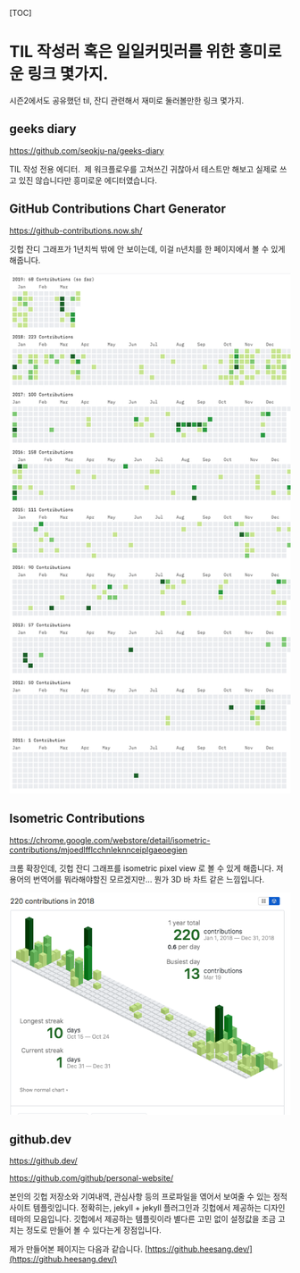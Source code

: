 [TOC]


# TIL 작성러 혹은 일일커밋러를 위한 흥미로운 링크 몇가지.

시즌2에서도 공유했던 til, 잔디 관련해서 재미로 둘러볼만한 링크 몇가지.


## geeks diary

https://github.com/seokju-na/geeks-diary

TIL 작성 전용 에디터. 
제 워크플로우를 고쳐쓰긴 귀찮아서 테스트만 해보고 실제로 쓰고 있진 않습니다만 흥미로운 에디터였습니다.


## GitHub Contributions Chart Generator

https://github-contributions.now.sh/

깃헙 잔디 그래프가 1년치씩 밖에 안 보이는데, 이걸 n년치를 한 페이지에서 볼 수 있게 해줍니다.

![GitHub-Contributions-Chart-Generator.png](./GitHub-Contributions-Chart-Generator.png)

## Isometric Contributions

https://chrome.google.com/webstore/detail/isometric-contributions/mjoedlfflcchnleknnceiplgaeoegien

크롬 확장인데, 깃헙 잔디 그래프를 isometric pixel view 로 볼 수 있게 해줍니다. 저 용어의 번역어를 뭐라해야할진 모르겠지만... 뭔가 3D 바 차트 같은 느낌입니다.

![Isometric-Contributions.png](./Isometric-Contributions.png)

## github.dev

https://github.dev/

https://github.com/github/personal-website/

본인의 깃헙 저장소와 기여내역, 관심사항 등의 프로파일을 엮어서 보여줄 수 있는 정적 사이트 템플릿입니다. 정확히는, jekyll + jekyll 플러그인과 깃헙에서 제공하는 디자인 테마의 모음입니다. 깃헙에서 제공하는 템플릿이라 별다른 고민 없이 설정값을 조금 고치는 정도로 만들어 볼 수 있다는게 장점입니다.

제가 만들어본 페이지는 다음과 같습니다. [https://github.heesang.dev/](https://github.heesang.dev/)

